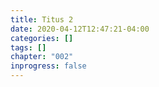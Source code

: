 ```yaml
---
title: Titus 2
date: 2020-04-12T12:47:21-04:00
categories: []
tags: []
chapter: "002"
inprogress: false
---
```


